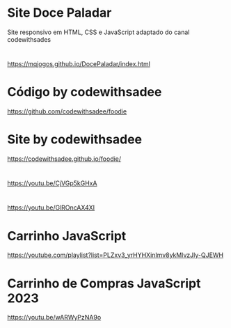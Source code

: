 # Site Doce Paladar
Site responsivo em HTML, CSS e JavaScript adaptado
do canal codewithsades
#
https://mqjogos.github.io/DocePaladar/index.html
#
#
# Código by codewithsadee
https://github.com/codewithsadee/foodie
#
# Site by codewithsadee
https://codewithsadee.github.io/foodie/
#

https://youtu.be/CjVGp5kGHxA

#

https://youtu.be/GlROncAX4XI
#
# Carrinho JavaScript
https://youtube.com/playlist?list=PLZxv3_yrHYHXinImv8ykMlvzJly-QJEWH
# Carrinho de Compras JavaScript 2023
https://youtu.be/wARWyPzNA9o
#
#
